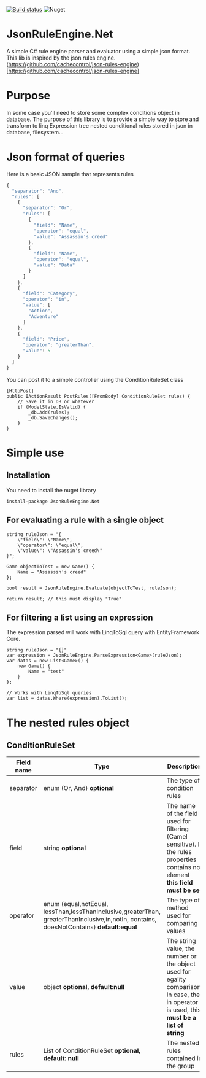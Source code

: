 

[![Build status](https://ci.appveyor.com/api/projects/status/r430k8vb29wjjsfd?svg=true)](https://ci.appveyor.com/project/antoinebidault/jsonruleengine-net)
![Nuget](https://img.shields.io/nuget/v/JsonRuleEngine.Net)

# JsonRuleEngine.Net

A simple C# rule engine parser and evaluator using a simple json format.
This lib is inspired by the json rules engine.
(https://github.com/cachecontrol/json-rules-engine)[https://github.com/cachecontrol/json-rules-engine]

# Purpose
In some case you'll need to store some complex conditions object in database. The purpose of this library is to provide a simple way to store and transform to linq Expression tree nested conditional rules stored in json in database, filesystem... 

# Json format of queries
Here is a basic JSON sample that represents rules
```javascript
{
  "separator": "And",
  "rules": [
    {
      "separator": "Or",
      "rules": [
        {
          "field": "Name",
          "operator": "equal",
          "value": "Assassin's creed"
        },
        {
          "field": "Name",
          "operator": "equal",
          "value": "Data"
        }
      ]
    },
    {
      "field": "Category",
      "operator": "in",
      "value": [
        "Action",
        "Adventure"
      ]
    },
    {
      "field": "Price",
      "operator": "greaterThan",
      "value": 5
    }
  ]
}
```

You can post it to a simple controller using the ConditionRuleSet class
```CSharp
[HttpPost]
public IActionResult PostRules([FromBody] ConditionRuleSet rules) {
    // Save it in DB or whatever
    if (ModelState.IsValid) {
	    _db.Add(rules);
	    _db.SaveChanges();
    }
}

```


# Simple use

## Installation
You need to install the nuget library
```
install-package JsonRuleEngine.Net
```

## For evaluating a rule with a single object
```CSharp
string ruleJson = "{  
    \"field\": \"Name\",
    \"operator\": \"equal\",
    \"value\": \"Assassin's creed\" 
}";

Game objectToTest = new Game() { 
    Name = "Assassin's creed"
};

bool result = JsonRuleEngine.Evaluate(objectToTest, ruleJson);

return result; // this must display "True"
```

## For filtering a list using an expression
The expression parsed will work with LinqToSql query with EntityFramework Core.
```CSharp
string ruleJson = "{}"
var expression = JsonRuleEngine.ParseExpression<Game>(ruleJson);
var datas = new List<Game>() {
    new Game() {
        Name = "test"
    }
};

// Works with LinqToSql queries
var list = datas.Where(expression).ToList();
```

# The nested rules object
## ConditionRuleSet
|Field name| Type| Description |
|--|--|--|
|separator|enum (Or, And) **optional**| The type of condition rules  |
|field|string **optional**| The name of the field used for filtering (Camel sensitive). If the rules properties contains no element **this field must be set**  |
|operator|enum (equal,notEqual,  lessThan,lessThanInclusive,greaterThan, greaterThanInclusive,in,notIn, contains,  doesNotContains) **default:equal**| The type of method used for comparing values |
|value|object **optional, default:null**| The string value, the number or the object used for egality comparison. In case, the in operator is used, this **must be a list of string** |
|rules| List of ConditionRuleSet **optional, default: null** | The nested rules contained in the group  |
